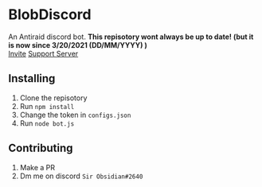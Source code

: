 # BlobDiscord
An Antiraid discord bot. **This repisotory wont always be up to date! (but it is now since 3/20/2021 (DD/MM/YYYY) )**\
[Invite](https://discord.com/api/oauth2/authorize?client_id=795196567241883659&permissions=8&scope=bot)  [Support Server](https://discord.gg/dNfDBUC6Tu)

## Installing
1. Clone the repisotory
2. Run `npm install`
3. Change the token in `configs.json`
4. Run `node bot.js`

## Contributing
1. Make a PR
2. Dm me on discord `Sir Obsidian#2640`
